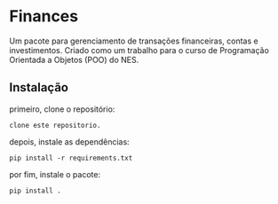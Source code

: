 # Finances

Um pacote para gerenciamento de transações financeiras, contas e investimentos. Criado como um trabalho para o curso de Programação Orientada a Objetos (POO) do NES.

## Instalação

primeiro, clone o repositório:

    clone este repositorio.

depois, instale as dependências:

    
    pip install -r requirements.txt
    

por fim, instale o pacote:

    
    pip install .
    
